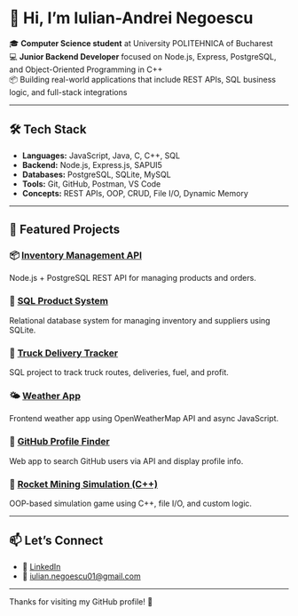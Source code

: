 # 👋 Hi, I’m Iulian-Andrei Negoescu

🎓 **Computer Science student** at University POLITEHNICA of Bucharest  
💻 **Junior Backend Developer** focused on Node.js, Express, PostgreSQL, and Object-Oriented Programming in C++  
📦 Building real-world applications that include REST APIs, SQL business logic, and full-stack integrations  

---

## 🛠️ Tech Stack
- **Languages:** JavaScript, Java, C, C++, SQL
- **Backend:** Node.js, Express.js, SAPUI5
- **Databases:** PostgreSQL, SQLite, MySQL
- **Tools:** Git, GitHub, Postman, VS Code
- **Concepts:** REST APIs, OOP, CRUD, File I/O, Dynamic Memory

---

## 🚀 Featured Projects

### 📦 [Inventory Management API](https://github.com/IuliNegoescu/inventory-management-api)  
Node.js + PostgreSQL REST API for managing products and orders.

### 🧾 [SQL Product System](https://github.com/IuliNegoescu/SQL_Project2)  
Relational database system for managing inventory and suppliers using SQLite.

### 🚚 [Truck Delivery Tracker](https://github.com/IuliNegoescu/Project1_SQL)  
SQL project to track truck routes, deliveries, fuel, and profit.

### 🌤️ [Weather App](https://github.com/IuliNegoescu/weather-app)  
Frontend weather app using OpenWeatherMap API and async JavaScript.

### 👤 [GitHub Profile Finder](https://github.com/IuliNegoescu/GitHub_User_Finder)  
Web app to search GitHub users via API and display profile info.

### 🧠 [Rocket Mining Simulation (C++)](https://github.com/IuliNegoescu/POO-Homework2)  
OOP-based simulation game using C++, file I/O, and custom logic.

---

## 📫 Let’s Connect

- 💼 [LinkedIn](https://www.linkedin.com/in/iulian-andrei-negoescu-44a01b369/)
- 📧 iulian.negoescu01@gmail.com

---

Thanks for visiting my GitHub profile! 🚀

